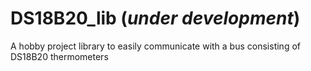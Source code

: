 # DS18B20_lib (*under development*)
 A hobby project library to easily communicate with a bus consisting of DS18B20 thermometers
